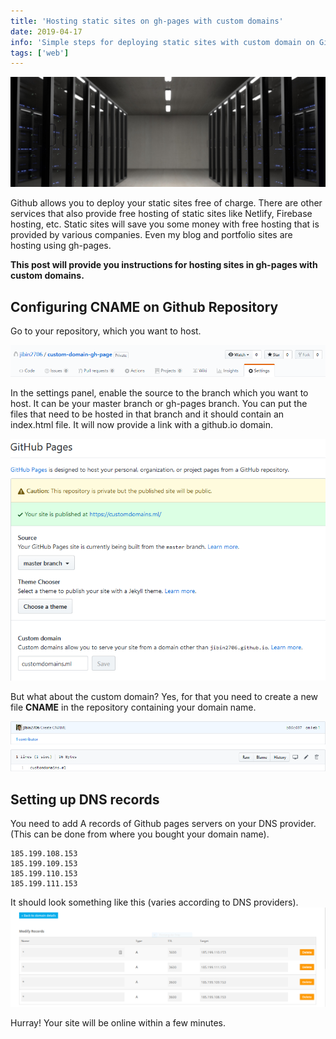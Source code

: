 ```yaml
---
title: 'Hosting static sites on gh-pages with custom domains'
date: 2019-04-17
info: 'Simple steps for deploying static sites with custom domain on Github'
tags: ['web']
---
```


![Servers](featured-image.jpg)

Github allows you to deploy your static sites free of charge. There are other services that also provide free hosting of static sites like Netlify, Firebase hosting, etc. Static sites will save you some money with free hosting that is provided by various companies.
Even my blog and portfolio sites are hosting using gh-pages.

**This post will provide you instructions for hosting sites in gh-pages with custom domains.**

## Configuring CNAME on Github Repository

Go to your repository, which you want to host.

![Github Settings Menu](settings.png)

In the settings panel, enable the source to the branch which you want to host. It can be your master branch or gh-pages branch.
You can put the files that need to be hosted in that branch and it should contain an index.html file.
It will now provide a link with a github.io domain.

![Setting up custom domain](custom-domain-settings.png)

But what about the custom domain?
Yes, for that you need to create a new file **CNAME** in the repository containing your domain name.

![CNAME file](cname.png)

## Setting up DNS records

You need to add A records of Github pages servers on your DNS provider. (This can be done from where you bought your domain name).

```
185.199.108.153
185.199.109.153
185.199.110.153
185.199.111.153
```

It should look something like this (varies according to DNS providers).
![DNS Settings](dns-settings.png)

Hurray! Your site will be online within a few minutes.
